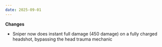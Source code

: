 ```yaml
---
date: 2025-09-01
---
```


**Changes**

* Sniper now does instant full damage (450 damage) on a fully charged headshot, bypassing the head trauma mechanic
